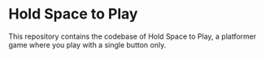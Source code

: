 # Hold Space to Play

This repository contains the codebase of Hold Space to Play, a platformer game where you play with a single button only.
